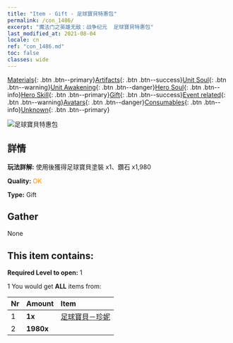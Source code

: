 ```yaml
---
title: "Item - Gift - 足球寶貝特惠包"
permalink: /con_1486/
excerpt: "魔法门之英雄无敌：战争纪元  足球寶貝特惠包"
last_modified_at: 2021-08-04
locale: cn
ref: "con_1486.md"
toc: false
classes: wide
---
```

 [Materials](/ItemsCN/){: .btn .btn--primary}[Artifacts](/ItemsCN/Artifacts/){: .btn .btn--success}[Unit Soul](/ItemsCN/UnitSoul/){: .btn .btn--warning}[Unit Awakening](/ItemsCN/UnitAwakening/){: .btn .btn--danger}[Hero Soul](/ItemsCN/HeroSoul/){: .btn .btn--info}[Hero Skill](/ItemsCN/HeroSkill/){: .btn .btn--primary}[Gift](/ItemsCN/Gift/){: .btn .btn--success}[Event related](/ItemsCN/Events/){: .btn .btn--warning}[Avatars](/ItemsCN/Avatars/){: .btn .btn--danger}[Consumables](/ItemsCN/Consumables/){: .btn .btn--info}[Unknown](/ItemsCN/Unknown/){: .btn .btn--primary}

 ![足球寶貝特惠包](/images/t/i_907100.png)

## 詳情
 **玩法詳解:** 使用後獲得足球寶貝塗裝 x1、鑽石 x1,980

 **Quality:** <span style="color: #FF8C00">OK</span>

 **Type:** Gift

## Gather

  None

## This item contains:

 **Required Level to open:** 1

 1 You would get **ALL** items  from:

  | Nr | Amount |     Item    |
  |:---|:-------|:------------|
  | 1 |  **1x** | [足球寶貝－珍妮](/cn/Items/con_1046/) |  | 
  | 2 |  **1980x** | <i class="fas fa-gem"/> |  | 

